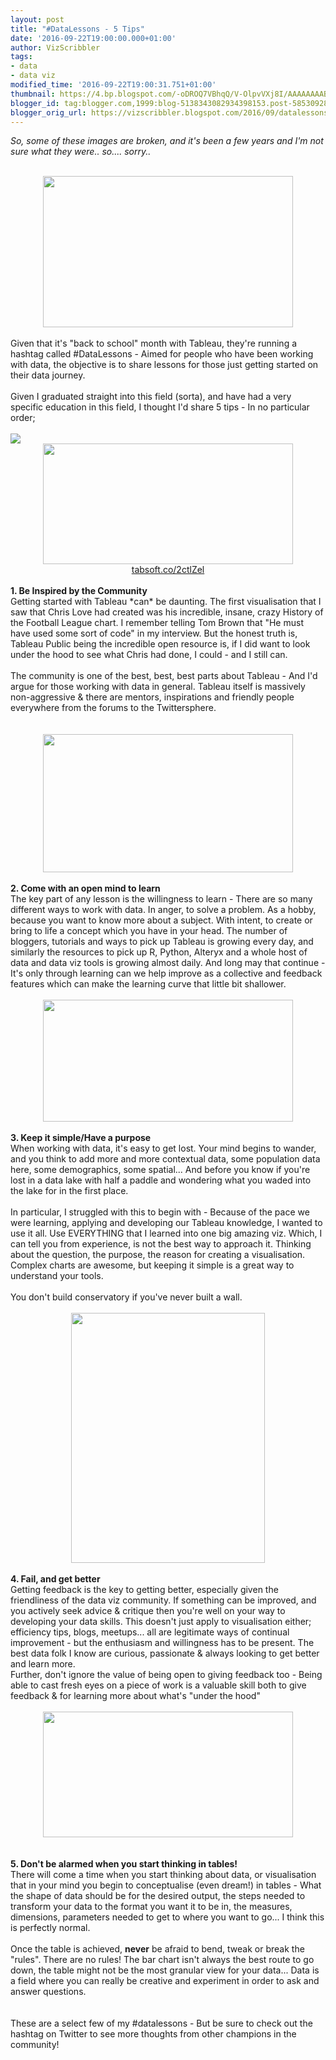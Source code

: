 ```yaml
---
layout: post
title: "#DataLessons - 5 Tips"
date: '2016-09-22T19:00:00.000+01:00'
author: VizScribbler
tags:
- data
- data viz
modified_time: '2016-09-22T19:00:31.751+01:00'
thumbnail: https://4.bp.blogspot.com/-oDROQ7VBhqQ/V-OlpvVXj8I/AAAAAAAABBU/iv3MwAOt9mQ5PJycXY7k2uIuggH0W-oXQCLcB/s72-c/Untitled.png
blogger_id: tag:blogger.com,1999:blog-5138343082934398153.post-5853092837777617145
blogger_orig_url: https://vizscribbler.blogspot.com/2016/09/datalessons-5-tips.html
---
```

<i>So, some of these images are broken, and it's been a few years and I'm not sure what they were.. so.... sorry..</i>

<div class="separator" style="clear: both; text-align: center;"></div><br /><div class="separator" style="clear: both; text-align: center;"><a href="https://4.bp.blogspot.com/-oDROQ7VBhqQ/V-OlpvVXj8I/AAAAAAAABBU/iv3MwAOt9mQ5PJycXY7k2uIuggH0W-oXQCLcB/s1600/Untitled.png" imageanchor="1" style="margin-left: 1em; margin-right: 1em;"><img border="0" height="242" src="https://4.bp.blogspot.com/-oDROQ7VBhqQ/V-OlpvVXj8I/AAAAAAAABBU/iv3MwAOt9mQ5PJycXY7k2uIuggH0W-oXQCLcB/s400/Untitled.png" width="400" /></a></div><br />Given that it's "back to school" month with Tableau, they're running a hashtag called #DataLessons - Aimed for people who have been working with data, the objective is to share lessons for those just getting started on their data journey.<br /><br />Given I graduated straight into this field (sorta), and have had a very specific education in this field, I thought I'd share 5 tips - In no particular order;<br /><br /><img src="https://pbs.twimg.com/media/CrxRiczWcAEWyyC.jpg:large" /><br /><div class="separator" style="clear: both; text-align: center;"><a href="http://tabsoft.co/2ctlZel" target="_blank"><img border="0" height="193" src="https://2.bp.blogspot.com/-ruEUPppO98k/V-OmPFG_19I/AAAAAAAABBY/vzpt7RXsuFsGO-KTXjauTz8aVxhIHdBrgCLcB/s400/CrxRiczWcAEWyyC.jpg" width="400" /></a></div><div class="separator" style="clear: both; text-align: center;"><a href="http://tabsoft.co/2ctlZel" target="_blank">tabsoft.co/2ctlZel </a></div><br /><b>1. Be Inspired by the Community</b><br />Getting started with Tableau *can* be daunting. The first visualisation that I saw that Chris Love had created was his incredible, insane, crazy History of the Football League chart. I remember telling Tom Brown that "He must have used some sort of code" in my interview. But the honest truth is, Tableau Public being the incredible open resource is, if I did want to look under the hood to see what Chris had done, I could - and I still can.<br /><br />The community is one of the best, best, best parts about Tableau - And I'd argue for those working with data in general. Tableau itself is massively non-aggressive &amp; there are mentors, inspirations and friendly people everywhere from the forums to the Twittersphere.<br /><br /><br /><div class="separator" style="clear: both; text-align: center;"><a href="https://3.bp.blogspot.com/-aRjqGiaogRE/V-OmfwzV7XI/AAAAAAAABBc/e3EBLRICx5Q8bz8bbW7W1RCGFbEyUP17QCLcB/s1600/14682235441.jpg" imageanchor="1" style="margin-left: 1em; margin-right: 1em;"><img border="0" height="221" src="https://3.bp.blogspot.com/-aRjqGiaogRE/V-OmfwzV7XI/AAAAAAAABBc/e3EBLRICx5Q8bz8bbW7W1RCGFbEyUP17QCLcB/s400/14682235441.jpg" width="400" /></a></div><br /><b>2. Come with an open mind to learn</b><br />The key part of any lesson is the willingness to learn - There are so many different ways to work with data. In anger, to solve a problem. As a hobby, because you want to know more about a subject. With intent, to create or bring to life a concept which you have in your head. The number of bloggers, tutorials and ways to pick up Tableau is growing every day, and similarly the resources to pick up R, Python, Alteryx and a whole host of data and data viz tools is growing almost daily. And long may that continue - It's only through learning can we help improve as a collective and feedback features which can make the learning curve that little bit shallower.<br /><br /><div class="separator" style="clear: both; text-align: center;"><a href="https://4.bp.blogspot.com/-wGTfUAeSIBY/V-OmszforDI/AAAAAAAABBg/PhRBW5Fuu4U98CsRzUF9uDI3JwrTQ0rkQCLcB/s1600/25c272b.jpg" imageanchor="1" style="margin-left: 1em; margin-right: 1em;"><img border="0" height="195" src="https://4.bp.blogspot.com/-wGTfUAeSIBY/V-OmszforDI/AAAAAAAABBg/PhRBW5Fuu4U98CsRzUF9uDI3JwrTQ0rkQCLcB/s400/25c272b.jpg" width="400" /></a></div><br /><b>3. Keep it simple/Have a purpose</b><br />When working with data, it's easy to get lost. Your mind begins to wander, and you think to add more and more contextual data, some population data here, some demographics, some spatial... And before you know if you're lost in a data lake with half a paddle and wondering what you waded into the lake for in the first place.<br /><br />In particular, I struggled with this to begin with - Because of the pace we were learning, applying and developing our Tableau knowledge, I wanted to use it all. Use EVERYTHING that I learned into one big amazing viz. Which, I can tell you from experience, is not the best way to approach it. Thinking about the question, the purpose, the reason for creating a visualisation. Complex charts are awesome, but keeping it simple is a great way to understand your tools.<br /><br />You don't build conservatory if you've never built a wall.<br /><br /><div class="separator" style="clear: both; text-align: center;"><a href="https://2.bp.blogspot.com/-vLS88luPkrY/V-Om78mXoVI/AAAAAAAABBo/zobU66dMGQ4hGACThZUSH8Vn4HjeuoqogCLcB/s1600/small__6167125536-233x300.jpg" imageanchor="1" style="margin-left: 1em; margin-right: 1em;"><img border="0" height="400" src="https://2.bp.blogspot.com/-vLS88luPkrY/V-Om78mXoVI/AAAAAAAABBo/zobU66dMGQ4hGACThZUSH8Vn4HjeuoqogCLcB/s400/small__6167125536-233x300.jpg" width="310" /></a></div><br /><b>4. Fail, and get better</b><br />Getting feedback is the key to getting better, especially given the friendliness of the data viz community. If something can be improved, and you actively seek advice &amp; critique then you're well on your way to developing your data skills. This doesn't just apply to visualisation either; efficiency tips, blogs, meetups... all are legitimate ways of continual improvement - but the enthusiasm and willingness has to be present. The best data folk I know are curious, passionate &amp; always looking to get better and learn more.<br />Further, don't ignore the value of being open to giving feedback too - Being able to cast fresh eyes on a piece of work is a valuable skill both to give feedback &amp; for learning more about what's "under the hood"<br /><br /><div class="separator" style="clear: both; text-align: center;"><a href="https://3.bp.blogspot.com/-oR2-I8MhCQo/V-OnORuIIUI/AAAAAAAABBs/2ZImlEyQX6wAFFMVXSjgozstOYp2QsE2gCLcB/s1600/spreadsheet.jpg" imageanchor="1" style="margin-left: 1em; margin-right: 1em;"><img border="0" height="201" src="https://3.bp.blogspot.com/-oR2-I8MhCQo/V-OnORuIIUI/AAAAAAAABBs/2ZImlEyQX6wAFFMVXSjgozstOYp2QsE2gCLcB/s400/spreadsheet.jpg" width="400" /></a></div><br /><br /><b>5. Don't be alarmed when you start thinking in tables!</b><br />There will come a time when you start thinking about data, or visualisation that in your mind you begin to conceptualise (even dream!) in tables - What the shape of data should be for the desired output, the steps needed to transform your data to the format you want it to be in, the measures, dimensions, parameters needed to get to where you want to go... I think this is perfectly normal.<br /><br />Once the table is achieved, <b>never</b>&nbsp;be afraid to bend, tweak or break the "rules". There are no rules! The bar chart isn't always the best route to go down, the table might not be the most granular view for your data... Data is a field where you can really be creative and experiment in order to ask and answer questions.<br /><br /><br />These are a select few of my #datalessons - But be sure to check out the hashtag on Twitter to see more thoughts from other champions in the community!
